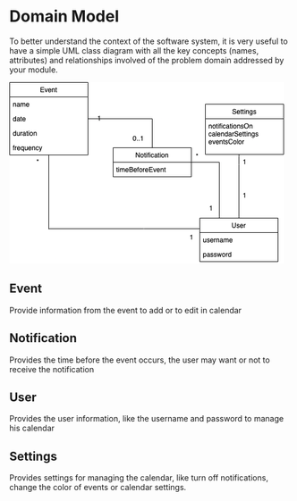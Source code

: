 # Domain Model

To better understand the context of the software system, it is very useful to have a simple UML class diagram with all the key concepts (names, attributes) and relationships involved of the problem domain addressed by your module.

![DModel](/images/domain_model.png)

## Event

Provide information from the event to add or to edit in calendar

## Notification

Provides the time before the event occurs, the user may want or not to receive the notification

## User

Provides the user information, like the username and password to manage his calendar

## Settings

Provides settings for managing the calendar, like turn off notifications, change the color of events or calendar settings.
